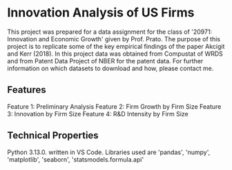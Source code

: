 # Innovation Analysis of US Firms
This project was prepared for a data assignment for the class of '20971: Innovation and Economic Growth' given by Prof. Prato. 
The purpose of this project is to replicate some of the key empirical findings of the paper Akcigit and Kerr (2018).
In this project data was obtained from Compustat of WRDS and from Patent Data Project of NBER for the patent data. For further information on which datasets to download and how, please contact me.

## Features
Feature 1: Preliminary Analysis
Feature 2: Firm Growth by Firm Size
Feature 3: Innovation by Firm Size
Feature 4: R&D Intensity by Firm Size

## Technical Properties
Python 3.13.0. written in VS Code.
Libraries used are 'pandas', 'numpy', 'matplotlib', 'seaborn', 'statsmodels.formula.api'

